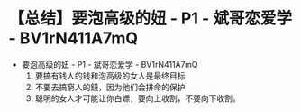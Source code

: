 # 【总结】要泡高级的妞 - P1 - 斌哥恋爱学 - BV1rN411A7mQ

-   要泡高级的妞 - P1 - 斌哥恋爱学 - BV1rN411A7mQ
    1.  要搞有钱人的钱和泡高级的女人是最终目标
    2.  不要去搞窮人的錢，因为他们会拼命的保护
    3.  聪明的女人才可能让你白嫖，要向上收割，不要向下收割。